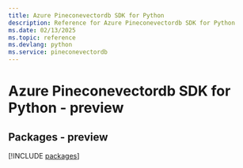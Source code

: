 ```yaml
---
title: Azure Pineconevectordb SDK for Python
description: Reference for Azure Pineconevectordb SDK for Python
ms.date: 02/13/2025
ms.topic: reference
ms.devlang: python
ms.service: pineconevectordb
---
```

# Azure Pineconevectordb SDK for Python - preview
## Packages - preview
[!INCLUDE [packages](pineconevectordb-index.md)]